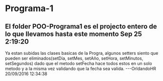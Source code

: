 # Programa-1
El folder POO-Programa1 es el projecto entero de lo que llevamos hasta este momento Sep 25 2:19:20
---
Ya estan subidas las clases basicas de la Progra, algunos setters siento que pueden ser eliminados(setDia, setMes, setAño, setHora, setMinutos, setSegundos) dado que el metodo setFecha hace todos estos en un solo metodo y a la misma vez validando que la fecha sea valida. ---OrldandoHR 20/09/2016 12:34:38 
